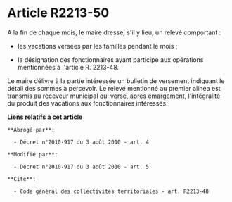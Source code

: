 # Article R2213-50

A la fin de chaque mois, le maire dresse, s'il y lieu, un relevé comportant :

- les vacations versées par les familles pendant le mois ;

- la désignation des fonctionnaires ayant participé aux opérations mentionnées à l'article R. 2213-48.

Le maire délivre à la partie intéressée un bulletin de versement indiquant le détail des sommes à percevoir. Le relevé
mentionné au premier alinéa est transmis au receveur municipal qui verse, après émargement, l'intégralité du produit des
vacations aux fonctionnaires intéressés.

**Liens relatifs à cet article**

	**Abrogé par**:

	  - Décret n°2010-917 du 3 août 2010 - art. 4

	**Modifié par**:

	  - Décret n°2010-917 du 3 août 2010 - art. 5

	**Cite**:

	  - Code général des collectivités territoriales - art. R2213-48
